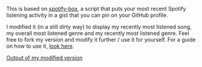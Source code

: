 This is based on <a href="https://github.com/chakrakan/spotify-box">spotify-box</a>, a script that puts your most recent Spotify listening activity in a gist that you can pin on your GitHub profile.

I modified it (in a still dirty way) to display my recently most listened song, my overall most listened genre and my recently most listened genre. Feel free to fork my version and modify it further / use it for yourself. For a guide on how to use it, <a href="https://github.com/CodeF0x/CodeF0x/blob/master/tutorial.md">look here</a>.

<a href="https://github.com/CodeF0x/CodeF0x/blob/master/readme.md">Output of my modified version</a>
